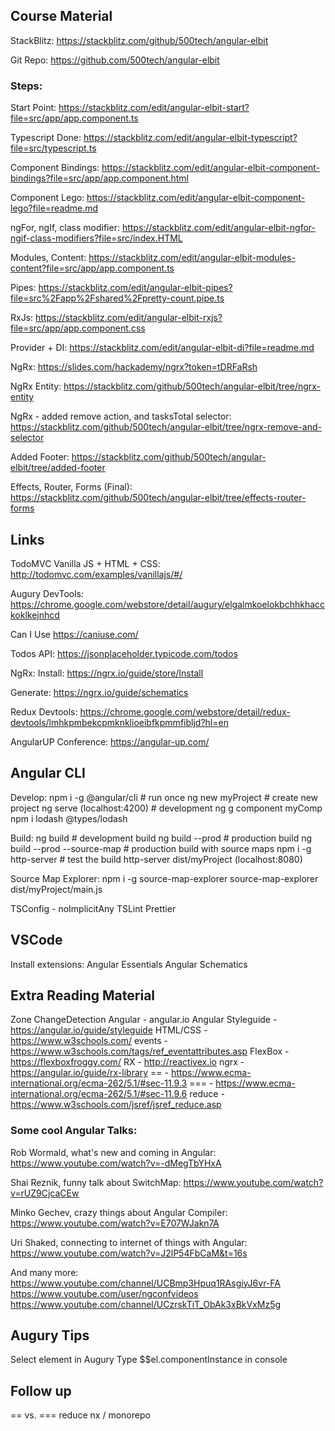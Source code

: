 ## Course Material

StackBlitz:
https://stackblitz.com/github/500tech/angular-elbit

Git Repo:
https://github.com/500tech/angular-elbit

### Steps:

Start Point:
https://stackblitz.com/edit/angular-elbit-start?file=src/app/app.component.ts

Typescript Done:
https://stackblitz.com/edit/angular-elbit-typescript?file=src/typescript.ts

Component Bindings:
https://stackblitz.com/edit/angular-elbit-component-bindings?file=src/app/app.component.html

Component Lego:
https://stackblitz.com/edit/angular-elbit-component-lego?file=readme.md

ngFor, ngIf, class modifier:
https://stackblitz.com/edit/angular-elbit-ngfor-ngif-class-modifiers?file=src/index.HTML

Modules, Content:
https://stackblitz.com/edit/angular-elbit-modules-content?file=src/app/app.component.ts

Pipes:
https://stackblitz.com/edit/angular-elbit-pipes?file=src%2Fapp%2Fshared%2Fpretty-count.pipe.ts

RxJs:
https://stackblitz.com/edit/angular-elbit-rxjs?file=src/app/app.component.css

Provider + DI:
https://stackblitz.com/edit/angular-elbit-di?file=readme.md

NgRx:
https://slides.com/hackademy/ngrx?token=tDRFaRsh

NgRx Entity:
https://stackblitz.com/github/500tech/angular-elbit/tree/ngrx-entity

NgRx - added remove action, and tasksTotal selector:
https://stackblitz.com/github/500tech/angular-elbit/tree/ngrx-remove-and-selector

Added Footer:
https://stackblitz.com/github/500tech/angular-elbit/tree/added-footer

Effects, Router, Forms (Final):
https://stackblitz.com/github/500tech/angular-elbit/tree/effects-router-forms

## Links

TodoMVC Vanilla JS + HTML + CSS:
http://todomvc.com/examples/vanillajs/#/

Augury DevTools:
https://chrome.google.com/webstore/detail/augury/elgalmkoelokbchhkhacckoklkejnhcd

Can I Use
https://caniuse.com/

Todos API:
https://jsonplaceholder.typicode.com/todos

NgRx:
Install:
https://ngrx.io/guide/store/Install

Generate:
https://ngrx.io/guide/schematics

Redux Devtools:
https://chrome.google.com/webstore/detail/redux-devtools/lmhkpmbekcpmknklioeibfkpmmfibljd?hl=en

AngularUP Conference:
https://angular-up.com/

## Angular CLI

Develop:
npm i -g @angular/cli # run once
ng new myProject # create new project
ng serve (localhost:4200) # development
ng g component myComp
npm i lodash @types/lodash

Build:
ng build # development build
ng build --prod # production build
ng build --prod --source-map # production build with source maps
npm i -g http-server # test the build
http-server dist/myProject (localhost:8080)

Source Map Explorer:
npm i -g source-map-explorer
source-map-explorer dist/myProject/main.js

TSConfig - noImplicitAny
TSLint
Prettier

## VSCode

Install extensions:
Angular Essentials
Angular Schematics

## Extra Reading Material

Zone
ChangeDetection
Angular - angular.io
Angular Styleguide - https://angular.io/guide/styleguide
HTML/CSS - https://www.w3schools.com/
events - https://www.w3schools.com/tags/ref_eventattributes.asp
FlexBox - https://flexboxfroggy.com/
RX - http://reactivex.io
ngrx - https://angular.io/guide/rx-library
== - https://www.ecma-international.org/ecma-262/5.1/#sec-11.9.3
=== - https://www.ecma-international.org/ecma-262/5.1/#sec-11.9.6
reduce - https://www.w3schools.com/jsref/jsref_reduce.asp

### Some cool Angular Talks:

Rob Wormald, what's new and coming in Angular:
https://www.youtube.com/watch?v=-dMegTbYHxA

Shai Reznik, funny talk about SwitchMap:
https://www.youtube.com/watch?v=rUZ9CjcaCEw

Minko Gechev, crazy things about Angular Compiler:
https://www.youtube.com/watch?v=E707WJakn7A

Uri Shaked, connecting to internet of things with Angular:
https://www.youtube.com/watch?v=J2lP54FbCaM&t=16s

And many more:
https://www.youtube.com/channel/UCBmp3Hpuq1RAsgiyJ6vr-FA
https://www.youtube.com/user/ngconfvideos
https://www.youtube.com/channel/UCzrskTiT_ObAk3xBkVxMz5g

## Augury Tips

Select element in Augury
Type \$\$el.componentInstance in console

## Follow up

== vs. ===
reduce
nx / monorepo
